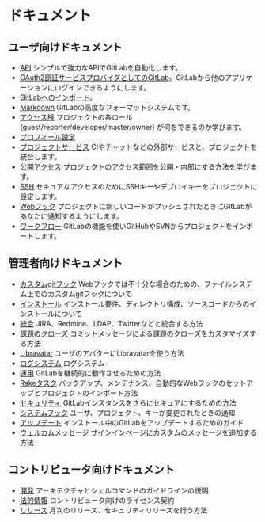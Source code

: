 # ドキュメント

## ユーザ向けドキュメント

- [API](api/README.md) シンプルで強力なAPIでGitLabを自動化します。
- [OAuth2認証サービスプロバイダとしてのGitLab](integration/oauth_provider.md)。GitLabから他のアプリケーションにログインできるようにします。
- [GitLabへのインポート](workflow/importing/README.md)。
- [Markdown](markdown/markdown.md) GitLabの高度なフォーマットシステムです。
- [アクセス権](permissions/permissions.md) プロジェクトの各ロール (guest/reporter/developer/master/owner) が何をできるのか学びます。
- [プロフィール設定](profile/README.md)
- [プロジェクトサービス](project_services/project_services.md) CIやチャットなどの外部サービスと、プロジェクトを統合します。
- [公開アクセス](public_access/public_access.md) プロジェクトのアクセス範囲を公開・内部にする方法を学びます。
- [SSH](ssh/README.md) セキュアなアクセスのためにSSHキーやデプロイキーをプロジェクトに設定します。
- [Webフック](web_hooks/web_hooks.md) プロジェクトに新しいコードがプッシュされたときにGitLabがあなたに通知するようにします。
- [ワークフロー](workflow/README.md) GitLabの機能を使いGitHubやSVNからプロジェクトをインポートします。

## 管理者向けドキュメント

- [カスタムgitフック](hooks/custom_hooks.md) Webフックでは不十分な場合のための、ファイルシステム上でのカスタムgitフックについて
- [インストール](install/README.md) インストール要件、ディレクトリ構成、ソースコードからのインストールについて
- [統合](integration/README.md) JIRA、Redmine、LDAP、Twitterなどと統合する方法
- [課題のクローズ](customization/issue_closing.md) コミットメッセージによる課題のクローズをカスタマイズする方法
- [Libravatar](customization/libravatar.md) ユーザのアバターにLibravatarを使う方法
- [ログシステム](logs/logs.md) ログシステム
- [運用](operations/README.md) GitLabを継続的に動作させるための方法
- [Rakeタスク](raketasks/README.md) バックアップ、メンテナンス、自動的なWebフックのセットアップとプロジェクトのインポート方法
- [セキュリティ](security/README.md) GitLabインスタンスをさらにセキュアにするための方法
- [システムフック](system_hooks/system_hooks.md) ユーザ、プロジェクト、キーが変更されたときの通知
- [アップデート](update/README.md) インストール中のGitLabをアップデートするためのガイド
- [ウェルカムメッセージ](customization/welcome_message.md) サインインページにカスタムのメッセージを追加する方法

## コントリビュータ向けドキュメント

- [開発](development/README.md) アーキテクチャとシェルコマンドのガイドラインの説明
- [法的情報](legal/README.md) コントリビュータ向けのライセンス契約
- [リリース](release/README.md) 月次のリリース、セキュリティリリースを行う方法
